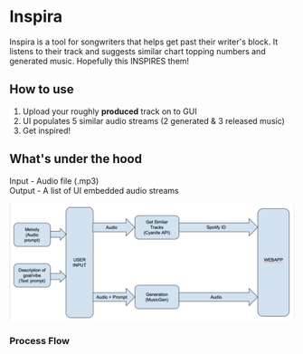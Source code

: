 # Inspira
Inspira is a tool for songwriters that helps get past their writer's block. It listens to their track and suggests similar chart topping numbers and generated music. Hopefully this INSPIRES them!


## How to use
1. Upload your roughly **produced** track on to GUI
2. UI populates 5 similar audio streams (2 generated & 3 released music)
3. Get inspired!

## What's under the hood

Input  - Audio file (.mp3) <br>
Output - A list of UI embedded audio streams <br>

<img src="https://raw.githubusercontent.com/VedantKalbag/MusicHackDay2024/main/systemFlow.png">

### Process Flow



